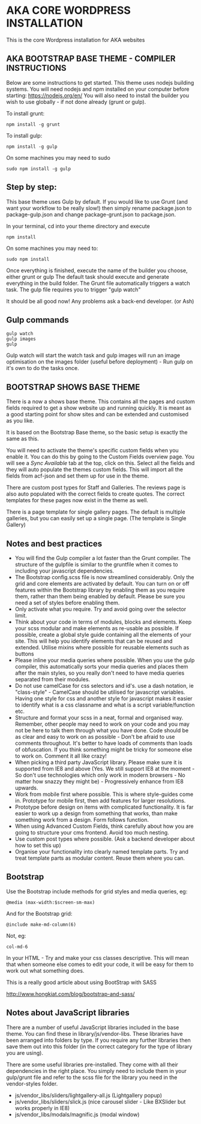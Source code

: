 AKA CORE WORDPRESS INSTALLATION
===============================

This is the core Wordpress installation for AKA websites


AKA BOOTSTRAP BASE THEME - COMPILER INSTRUCTIONS
------------------------------------------------

Below are some instructions to get started. This theme uses nodejs building systems.
You will need nodejs and npm installed on your computer before starting: https://nodejs.org/en/
You will also need to install the builder you wish to use globally - if not done already (grunt or gulp).

To install grunt:

    npm install -g grunt


To install gulp:

    npm install -g gulp

On some machines you may need to sudo

    sudo npm install -g gulp

Step by step:
------------------------------------------------

This base theme uses Gulp by default. If you would like to use Grunt (and want your workflow to be really slow!) then simply rename package.json to package-gulp.json and change package-grunt.json to package.json.

In your terminal, cd into your theme directory and execute

    npm install

On some machines you may need to:

    sudo npm install

Once everything is finished, execute the name of the builder you choose, either grunt or gulp
   The default task should execute and generate everything in the build folder.
   The Grunt file automatically triggers a watch task. The gulp file requires you to trigger "gulp watch"

It should be all good now! Any problems ask a back-end developer. (or Ash)


Gulp commands
------------

    gulp watch
    gulp images
    gulp

Gulp watch will start the watch task and gulp images will run an image optimisation on the images folder (useful before deployment) - Run gulp on it's own to do the tasks once.

BOOTSTRAP SHOWS BASE THEME
------------------------------------------------

There is a now a shows base theme. This contains all the pages and custom fields required to get a show website up and running quickly. It is meant as a good starting point for show sites and can be extended and customised as you like.

It is based on the Bootstrap Base theme, so the basic setup is exactly the same as this.

You will need to activate the theme's specific custom fields when you enable it. You can do this by going to the Custom Fields overview page. You will see a *Sync Available* tab at the top, click on this. Select all the fields and they will auto populate the themes custom fields. This will import all the fields from acf-json and set them up for use in the theme.

There are custom post types for Staff and Galleries. The reviews page is also auto populated with the correct fields to create quotes. The correct templates for these pages now exist in the theme as well.

There is a page template for single gallery pages. The default is multiple galleries, but you can easily set up a single page. (The template is Single Gallery)

Notes and best practices
-----------

* You will find the Gulp compiler a lot faster than the Grunt compiler. The structure of the gulpfile is similar to the gruntfile when it comes to including your javascript dependencies.
* The Bootstrap config.scss file is now streamlined considerably. Only the grid and core elements are activated by default. You can turn on or off features within the Bootstrap library by enabling them as you require them, rather than them being enabled by default. Please be sure you need a set of styles before enabling them.
* Only activate what you require. Try and avoid going over the selector limit.
* Think about your code in terms of modules, blocks and elements. Keep your scss modular and make elements as re-usable as possible. If possible, create a global style guide containing all the elements of your site. This will help you identify elements that can be reused and extended. Utilise mixins where possible for reusable elements such as buttons
* Please inline your media queries where possible. When you use the gulp compiler, this automatically sorts your media queries and places them after the main styles, so you really don't need to have media queries separated from their modules.
* Do not use camelCase for css selectors and id's. use a dash notation, ie "class-style" - CamelCase should be utilised for javascript variables. Having one style for css and another style for javascript makes it easier to identify what is a css classname and what is a script variable/function etc.
* Structure and format your scss in a neat, formal and organised way. Remember, other people may need to work on your code and you may not be here to talk them through what you have done. Code should be as clear and easy to work on as possible - Don't be afraid to use comments throughout. It's better to have loads of comments than loads of obfuscation. If you think something might be tricky for someone else to work on. Comment it all like crazy!
* When picking a third party JavaScript library. Please make sure it is supported from IE8 and above (Yes. We still support IE8 at the moment - So don't use technologies which only work in modern browsers - No matter how snazzy they might be) - Progressively enhance from IE8 upwards.
* Work from mobile first where possible. This is where style-guides come in. Prototype for mobile first, then add features for larger resolutions.
* Prototype before design on items with complicated functionality. It is far easier to work up a design from something that works, than make something work from a design. Form follows function.
* When using Advanced Custom Fields, think carefully about how you are going to structure your cms frontend. Avoid too much nesting.
* Use custom post types where possible. (Ask a backend developer about how to set this up)
* Organise your functionality into clearly named template parts. Try and treat template parts as modular content. Reuse them where you can.


Bootstrap
-----------

Use the Bootstrap include methods for grid styles and media queries, eg:

    @media (max-width:$screen-sm-max)

And for the Bootstrap grid:

    @include make-md-column(6)

Not, eg:

    col-md-6

In your HTML - Try and make your css classes descriptive. This will mean that when someone else comes to edit your code, it will be easy for them to work out what something does.

This is a really good article about using BootStrap with SASS

http://www.hongkiat.com/blog/bootstrap-and-sass/

Notes about JavaScript libraries
-----------

There are a number of useful JavaScript libraries included in the base theme. You can find these in library/js/vendor-libs. These libraries have been arranged into folders by type. If you require any further libraries then save them out into this folder (in the correct category for the type of library you are using).

There are some useful libraries pre-installed. They come with all their dependencies in the right place. You simply need to include them in your gulp/grunt file and refer to the scss file for the library you need in the vendor-styles folder.

* js/vendor_libs/sliders/lightgallery-all.js (Lightgallery popup)
* js/vendor_libs/sliders/slick.js (nice carousel slider - Like BXSlider but works properly in IE8)
* js/vendor_libs/modals/magnific.js (modal window)
